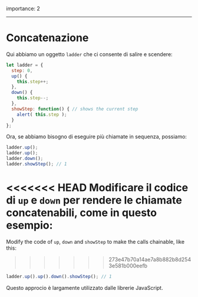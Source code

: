 importance: 2

---

# Concatenazione

Qui abbiamo un oggetto `ladder` che ci consente di salire e scendere:

```js
let ladder = {
  step: 0,
  up() { 
    this.step++;
  },
  down() { 
    this.step--;
  },
  showStep: function() { // shows the current step
    alert( this.step );
  }
};
```

Ora, se abbiamo bisogno di eseguire più chiamate in sequenza, possiamo:

```js
ladder.up();
ladder.up();
ladder.down();
ladder.showStep(); // 1
```

<<<<<<< HEAD
Modificare il codice di `up` e `down` per rendere le chiamate concatenabili, come in questo esempio:
=======
Modify the code of `up`, `down` and `showStep` to make the calls chainable, like this:
>>>>>>> 273e47b70a14ae7a8b882b8d2543e581b000eefb

```js
ladder.up().up().down().showStep(); // 1
```

Questo approcio è largamente utilizzato dalle librerie JavaScript.

